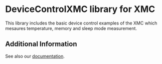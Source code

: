 # DeviceControlXMC library for XMC

This library includes the basic device control examples of the XMC which mesaures temperature, memory and sleep mode measurement.

## Additional Information
See also our [documentation](https://xmc-arduino.readthedocs.io/en/latest/builtin-libraries.html).